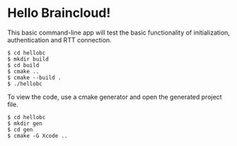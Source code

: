 # Hello Braincloud!
This basic command-line app will test the basic functionality of initialization, authentication and RTT connection.

```
$ cd hellobc
$ mkdir build
$ cd build
$ cmake ..
$ cmake --build .
$ ./hellobc
```

To view the code, use a cmake generator and open the generated project file.

```
$ cd hellobc
$ mkdir gen
$ cd gen
$ cmake -G Xcode ..
```
